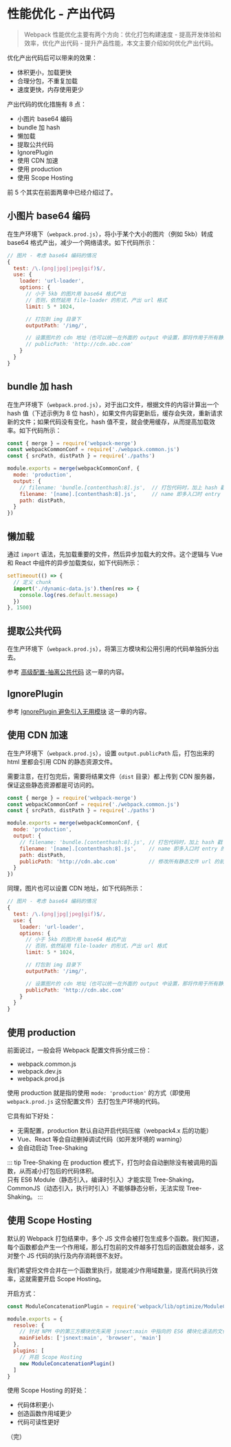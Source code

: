 # 性能优化 - 产出代码

> Webpack 性能优化主要有两个方向：优化打包构建速度 - 提高开发体验和效率，优化产出代码 - 提升产品性能，本文主要介绍如何优化产出代码。

优化产出代码后可以带来的效果：

* 体积更小，加载更快
* 合理分包，不重复加载
* 速度更快，内存使用更少

产出代码的优化措施有 8 点：

* 小图片 base64 编码
* bundle 加 hash
* 懒加载
* 提取公共代码
* IgnorePlugin
* 使用 CDN 加速
* 使用 production
* 使用 Scope Hosting

前 5 个其实在前面两章中已经介绍过了。

## 小图片 base64 编码

在生产环境下（`webpack.prod.js`），将小于某个大小的图片（例如 5kb）转成 base64 格式产出，减少一个网络请求。如下代码所示：

```javascript
// 图片 - 考虑 base64 编码的情况
{
  test: /\.(png|jpg|jpeg|gif)$/,
  use: {
    loader: 'url-loader',
    options: {
      // 小于 5kb 的图片用 base64 格式产出
      // 否则，依然延用 file-loader 的形式，产出 url 格式
      limit: 5 * 1024,

      // 打包到 img 目录下
      outputPath: '/img/',

      // 设置图片的 cdn 地址（也可以统一在外面的 output 中设置，那将作用于所有静态资源）
      // publicPath: 'http://cdn.abc.com'
    }
  }
}
```

## bundle 加 hash

在生产环境下（`webpack.prod.js`），对于出口文件，根据文件的内容计算出一个 hash 值（下述示例为 8 位 hash），如果文件内容更新后，缓存会失效，重新请求新的文件；如果代码没有变化，hash 值不变，就会使用缓存，从而提高加载效率。如下代码所示：

```javascript {8,9}
const { merge } = require('webpack-merge')
const webpackCommonConf = require('./webpack.common.js')
const { srcPath, distPath } = require('./paths')

module.exports = merge(webpackCommonConf, {
  mode: 'production',
  output: {
    // filename: 'bundle.[contenthash:8].js',  // 打包代码时，加上 hash 戳
    filename: '[name].[contenthash:8].js',     // name 即多入口时 entry 的 key
    path: distPath,
  }
})
```

## 懒加载

通过 `import` 语法，先加载重要的文件，然后异步加载大的文件。这个逻辑与 Vue 和 React 中组件的异步加载类似，如下代码所示：

```javascript
setTimeout(() => {
  // 定义 chunk
  import('./dynamic-data.js').then(res => {
    console.log(res.default.message)
  })
}, 1500)
```

## 提取公共代码

在生产环境下（`webpack.prod.js`），将第三方模块和公用引用的代码单独拆分出去。

参考 [高级配置-抽离公共代码](/frontend-engineering/webpack5/advanced-config/#_3-抽离公共代码) 这一章的内容。

## IgnorePlugin

参考 [IgnorePlugin 避免引入无用模块](/frontend-engineering/webpack5/performance-optimization-in-build/#_2-ignoreplugin-避免引入无用模块) 这一章的内容。

## 使用 CDN 加速

在生产环境下（`webpack.prod.js`），设置 `output.publicPath` 后，打包出来的 html 里都会引用 CDN 的静态资源文件。

需要注意，在打包完后，需要将结果文件（`dist` 目录）都上传到 CDN 服务器，保证这些静态资源都是可访问的。

```javascript {11}
const { merge } = require('webpack-merge')
const webpackCommonConf = require('./webpack.common.js')
const { srcPath, distPath } = require('./paths')

module.exports = merge(webpackCommonConf, {
  mode: 'production',
  output: {
    // filename: 'bundle.[contenthash:8].js', // 打包代码时，加上 hash 戳
    filename: '[name].[contenthash:8].js',    // name 即多入口时 entry 的 key
    path: distPath,
    publicPath: 'http://cdn.abc.com'          // 修改所有静态文件 url 的前缀（如 cdn 域名）
  }
})
```

同理，图片也可以设置 CDN 地址，如下代码所示：

```javascript {15}
// 图片 - 考虑 base64 编码的情况
{
  test: /\.(png|jpg|jpeg|gif)$/,
  use: {
    loader: 'url-loader',
    options: {
      // 小于 5kb 的图片用 base64 格式产出
      // 否则，依然延用 file-loader 的形式，产出 url 格式
      limit: 5 * 1024,

      // 打包到 img 目录下
      outputPath: '/img/',

      // 设置图片的 cdn 地址（也可以统一在外面的 output 中设置，那将作用于所有静态资源）
      publicPath: 'http://cdn.abc.com'
    }
  }
}
```

## 使用 production

前面说过，一般会将 Webpack 配置文件拆分成三份：

* webpack.common.js
* webpack.dev.js
* webpack.prod.js

使用 production 就是指的使用 `mode: 'production'` 的方式（即使用 `webpack.prod.js` 这份配置文件）去打包生产环境的代码。

它具有如下好处：

* 无需配置，production 默认自动开启代码压缩（webpack4.x 后的功能）
* Vue、React 等会自动删掉调试代码（如开发环境的 warning）
* 会自动启动 Tree-Shaking

::: tip Tree-Shaking
在 production 模式下，打包时会自动删除没有被调用的函数，从而减小打包后的代码体积。  
只有 ES6 Module（静态引入，编译时引入）才能实现 Tree-Shaking，CommonJS（动态引入，执行时引入）不能够静态分析，无法实现 Tree-Shaking。
:::

## 使用 Scope Hosting

默认的 Webpack 打包结果中，多个 JS 文件会被打包生成多个函数。我们知道，每个函数都会产生一个作用域，那么打包前的文件越多打包后的函数就会越多，这对整个 JS 代码的执行及内存消耗很不友好。

我们希望将文件合并在一个函数里执行，就能减少作用域数量，提高代码执行效率，这就需要开启 Scope Hosting。

开启方式：

```javascript
const ModuleConcatenationPlugin = require('webpack/lib/optimize/ModuleConcatenationPlugin')

module.exports = {
  resolve: {
    // 针对 NPM 中的第三方模块优先采用 jsnext:main 中指向的 ES6 模块化语法的文件
    mainFields: ['jsnext:main', 'browser', 'main']
  },
  plugins: [
    // 开启 Scope Hosting
    new ModuleConcatenationPlugin()
  ]
}
```

使用 Scope Hosting 的好处：

* 代码体积更小
* 创造函数作用域更少
* 代码可读性更好

（完）
